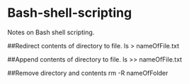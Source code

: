 # Bash-shell-scripting
Notes on Bash shell scripting.


##Redirect contents of directory to file.
ls > nameOfFile.txt

##Append contents of directory to file.
ls >> nameOfFile.txt

##Remove directory and contents
rm -R nameOfFolder